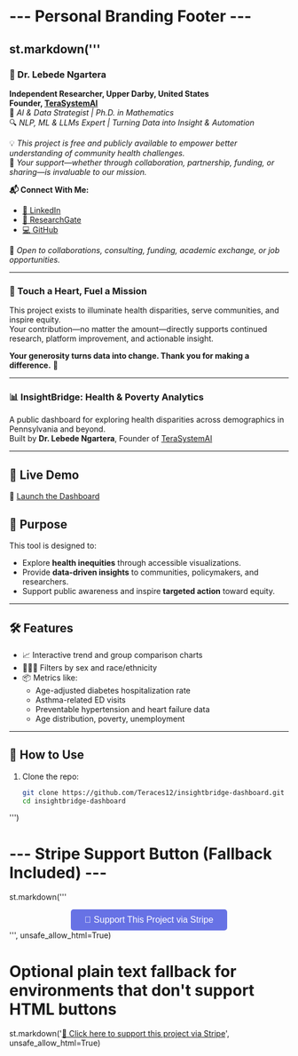 # --- Personal Branding Footer ---
st.markdown('''
---

### 👤 Dr. **Lebede Ngartera**  
**Independent Researcher, Upper Darby, United States**  
**Founder, [TeraSystemAI](https://www.terasystems.ai)**  
🧠 *AI & Data Strategist | Ph.D. in Mathematics*  
🔍 *NLP, ML & LLMs Expert | Turning Data into Insight & Automation* 

💡 *This project is free and publicly available to empower better understanding of community health challenges.*  
🙏 *Your support—whether through collaboration, partnership, funding, or sharing—is invaluable to our mission.*

**📬 Connect With Me:**  
- [🔗 LinkedIn](https://www.linkedin.com/in/lebede-ngartera-82429343/)  
- [🔬 ResearchGate](https://www.researchgate.net/profile/L-Ngartera?ev=hdr_xprf)  
- [💻 GitHub](https://github.com/Teraces12/skills-introduction-to-github)

📩 *Open to collaborations, consulting, funding, academic exchange, or job opportunities.*

---

### 🫅 Touch a Heart, Fuel a Mission

This project exists to illuminate health disparities, serve communities, and inspire equity.  
Your contribution—no matter the amount—directly supports continued research, platform improvement, and actionable insight.

**Your generosity turns data into change. Thank you for making a difference.** 🙏

---

### 📊 InsightBridge: Health & Poverty Analytics

A public dashboard for exploring health disparities across demographics in Pennsylvania and beyond.  
Built by **Dr. Lebede Ngartera**, Founder of [TeraSystemAI](https://www.terasystems.ai)

---

## 🚀 Live Demo

🔗 [Launch the Dashboard](https://share.streamlit.io/your-streamlit-app-link-here)

## 🎯 Purpose

This tool is designed to:

- Explore **health inequities** through accessible visualizations.
- Provide **data-driven insights** to communities, policymakers, and researchers.
- Support public awareness and inspire **targeted action** toward equity.

---

## 🛠 Features

- 📈 Interactive trend and group comparison charts
- 🧑‍🤝‍🧑 Filters by sex and race/ethnicity
- 📦 Metrics like:
  - Age-adjusted diabetes hospitalization rate
  - Asthma-related ED visits
  - Preventable hypertension and heart failure data
  - Age distribution, poverty, unemployment

---

## 📎 How to Use

1. Clone the repo:
   ```bash
   git clone https://github.com/Teraces12/insightbridge-dashboard.git
   cd insightbridge-dashboard
   ```
''')

# --- Stripe Support Button (Fallback Included) ---
st.markdown('''
<div style="text-align: center; margin-top: 1em;">
    <a href="https://buy.stripe.com/3cI9AS11N67I3W66IH04801" target="_blank">
        <button style="padding:10px 25px;font-size:16px;background:#6772E5;color:white;border:none;border-radius:5px;">
            💖 Support This Project via Stripe
        </button>
    </a>
</div>
''', unsafe_allow_html=True)

# Optional plain text fallback for environments that don't support HTML buttons
st.markdown('[💖 Click here to support this project via Stripe](https://buy.stripe.com/3cI9AS11N67I3W66IH04801)', unsafe_allow_html=True)
